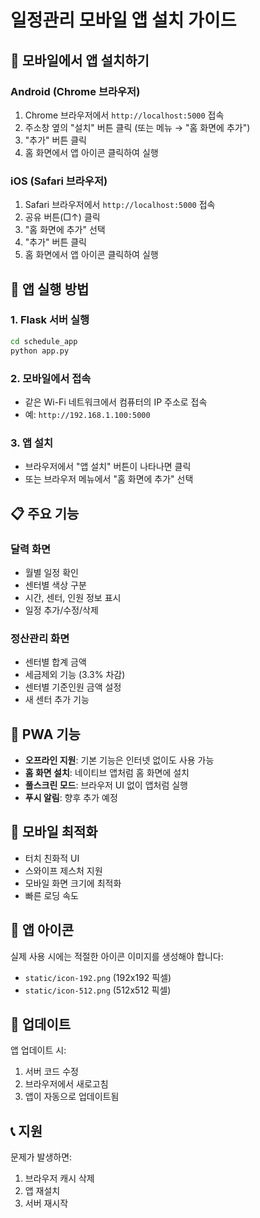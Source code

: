 # 일정관리 모바일 앱 설치 가이드

## 📱 모바일에서 앱 설치하기

### Android (Chrome 브라우저)
1. Chrome 브라우저에서 `http://localhost:5000` 접속
2. 주소창 옆의 "설치" 버튼 클릭 (또는 메뉴 → "홈 화면에 추가")
3. "추가" 버튼 클릭
4. 홈 화면에서 앱 아이콘 클릭하여 실행

### iOS (Safari 브라우저)
1. Safari 브라우저에서 `http://localhost:5000` 접속
2. 공유 버튼(□↑) 클릭
3. "홈 화면에 추가" 선택
4. "추가" 버튼 클릭
5. 홈 화면에서 앱 아이콘 클릭하여 실행

## 🚀 앱 실행 방법

### 1. Flask 서버 실행
```bash
cd schedule_app
python app.py
```

### 2. 모바일에서 접속
- 같은 Wi-Fi 네트워크에서 컴퓨터의 IP 주소로 접속
- 예: `http://192.168.1.100:5000`

### 3. 앱 설치
- 브라우저에서 "앱 설치" 버튼이 나타나면 클릭
- 또는 브라우저 메뉴에서 "홈 화면에 추가" 선택

## 📋 주요 기능

### 달력 화면
- 월별 일정 확인
- 센터별 색상 구분
- 시간, 센터, 인원 정보 표시
- 일정 추가/수정/삭제

### 정산관리 화면
- 센터별 합계 금액
- 세금제외 기능 (3.3% 차감)
- 센터별 기준인원 금액 설정
- 새 센터 추가 기능

## 🔧 PWA 기능

- **오프라인 지원**: 기본 기능은 인터넷 없이도 사용 가능
- **홈 화면 설치**: 네이티브 앱처럼 홈 화면에 설치
- **풀스크린 모드**: 브라우저 UI 없이 앱처럼 실행
- **푸시 알림**: 향후 추가 예정

## 📱 모바일 최적화

- 터치 친화적 UI
- 스와이프 제스처 지원
- 모바일 화면 크기에 최적화
- 빠른 로딩 속도

## 🎨 앱 아이콘

실제 사용 시에는 적절한 아이콘 이미지를 생성해야 합니다:
- `static/icon-192.png` (192x192 픽셀)
- `static/icon-512.png` (512x512 픽셀)

## 🔄 업데이트

앱 업데이트 시:
1. 서버 코드 수정
2. 브라우저에서 새로고침
3. 앱이 자동으로 업데이트됨

## 📞 지원

문제가 발생하면:
1. 브라우저 캐시 삭제
2. 앱 재설치
3. 서버 재시작 